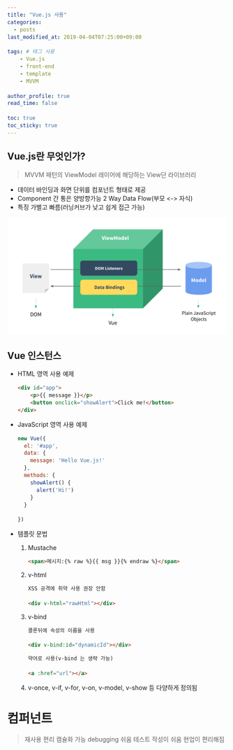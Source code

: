 ```yaml
---
title: "Vue.js 사용"
categories: 
  - posts
last_modified_at: 2019-04-04T07:25:00+09:00

tags: # 태그 사용
    - Vue.js
    - front-end
    - template
    - MVVM

author_profile: true
read_time: false

toc: true
toc_sticky: true
---
```


Vue.js란 무엇인가?
---
>MVVM 패턴의 ViewModel 레이어에 해당하는 View단 라이브러리

* 데이터 바인딩과 화면 단위를 컴포넌트 형태로 제공
* Component 간 통은 양방향가능 2 Way Data Flow(부모 <-> 자식)
* 특징 가별고 빠름(러닝커브가 낮고 쉽게 접근 가능)

![ViewModel](/assets/images/view-model.png)

Vue 인스턴스
---
 
- HTML 영역 사용 예제
    ```html
    <div id="app">
        <p>{{ message }}</p>
        <button onclick="showAlert">Click me!</button>
    </div>
    ```

- JavaScript 영역 사용 예제
    ```js
    new Vue({
      el: '#app',
      data: {
        message: 'Hello Vue.js!'
      },
      methods: {
        showAlert() {
          alert('Hi!')
        }
      } 
                  
    })
    ```
- 템플릿 문법
    1. Mustache
        ```html
        <span>메시지:{% raw %}{{ msg }}{% endraw %}</span>
        ```
    
    2. v-html
        ```html
        XSS 공격에 취약 사용 권장 안함
  
        <div v-html="rawHtml"></div>
        ```
        
    3. v-bind
        ```html
        콜론뒤에 속성의 이름을 사용
 
        <div v-bind:id="dynamicId"></div>
        ```
        ```html
        약어로 사용(v-bind 는 생략 가능)
 
        <a :href="url"></a>
        ```
        
    4. v-once, v-if, v-for, v-on, v-model, v-show 등 다양하게 정의됨

컴퍼넌트
===

> 재사용 편리
> 캠슐화 가능
> debugging 쉬움
> 테스트 작성이 쉬움
> 현업이 편리해짐



